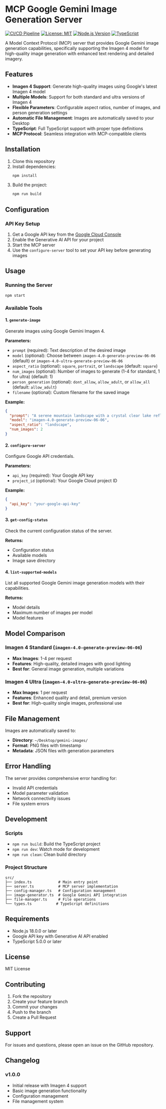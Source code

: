 # MCP Google Gemini Image Generation Server

[![CI/CD Pipeline](https://github.com/AiondaDotCom/mcp-gemini-image/actions/workflows/ci.yml/badge.svg)](https://github.com/AiondaDotCom/mcp-gemini-image/actions/workflows/ci.yml)
[![License: MIT](https://img.shields.io/badge/License-MIT-yellow.svg)](https://opensource.org/licenses/MIT)
[![Node.js Version](https://img.shields.io/badge/node-%3E%3D18.0.0-brightgreen)](https://nodejs.org/)
[![TypeScript](https://img.shields.io/badge/TypeScript-5.0.0-blue)](https://www.typescriptlang.org/)

A Model Context Protocol (MCP) server that provides Google Gemini image generation capabilities, specifically supporting the Imagen 4 model for high-quality image generation with enhanced text rendering and detailed imagery.

## Features

- **Imagen 4 Support**: Generate high-quality images using Google's latest Imagen 4 model
- **Multiple Models**: Support for both standard and ultra versions of Imagen 4
- **Flexible Parameters**: Configurable aspect ratios, number of images, and person generation settings
- **Automatic File Management**: Images are automatically saved to your Desktop
- **TypeScript**: Full TypeScript support with proper type definitions
- **MCP Protocol**: Seamless integration with MCP-compatible clients

## Installation

1. Clone this repository
2. Install dependencies:
   ```bash
   npm install
   ```
3. Build the project:
   ```bash
   npm run build
   ```

## Configuration

### API Key Setup

1. Get a Google API key from the [Google Cloud Console](https://console.cloud.google.com/)
2. Enable the Generative AI API for your project
3. Start the MCP server
4. Use the `configure-server` tool to set your API key before generating images

## Usage

### Running the Server

```bash
npm start
```

### Available Tools

#### 1. `generate-image`
Generate images using Google Gemini Imagen 4.

**Parameters:**
- `prompt` (required): Text description of the desired image
- `model` (optional): Choose between `imagen-4.0-generate-preview-06-06` (default) or `imagen-4.0-ultra-generate-preview-06-06`
- `aspect_ratio` (optional): `square`, `portrait`, or `landscape` (default: `square`)
- `num_images` (optional): Number of images to generate (1-4 for standard, 1 for ultra) (default: 1)
- `person_generation` (optional): `dont_allow`, `allow_adult`, or `allow_all` (default: `allow_adult`)
- `filename` (optional): Custom filename for the saved image

**Example:**
```json
{
  "prompt": "A serene mountain landscape with a crystal clear lake reflecting the snow-capped peaks at sunset",
  "model": "imagen-4.0-generate-preview-06-06",
  "aspect_ratio": "landscape",
  "num_images": 2
}
```

#### 2. `configure-server`
Configure Google API credentials.

**Parameters:**
- `api_key` (required): Your Google API key
- `project_id` (optional): Your Google Cloud project ID

**Example:**
```json
{
  "api_key": "your-google-api-key"
}
```

#### 3. `get-config-status`
Check the current configuration status of the server.

**Returns:**
- Configuration status
- Available models
- Image save directory

#### 4. `list-supported-models`
List all supported Google Gemini image generation models with their capabilities.

**Returns:**
- Model details
- Maximum number of images per model
- Model features

## Model Comparison

### Imagen 4 Standard (`imagen-4.0-generate-preview-06-06`)
- **Max Images**: 1-4 per request
- **Features**: High-quality, detailed images with good lighting
- **Best for**: General image generation, multiple variations

### Imagen 4 Ultra (`imagen-4.0-ultra-generate-preview-06-06`)
- **Max Images**: 1 per request
- **Features**: Enhanced quality and detail, premium version
- **Best for**: High-quality single images, professional use

## File Management

Images are automatically saved to:
- **Directory**: `~/Desktop/gemini-images/`
- **Format**: PNG files with timestamp
- **Metadata**: JSON files with generation parameters

## Error Handling

The server provides comprehensive error handling for:
- Invalid API credentials
- Model parameter validation
- Network connectivity issues
- File system errors

## Development

### Scripts

- `npm run build`: Build the TypeScript project
- `npm run dev`: Watch mode for development
- `npm run clean`: Clean build directory

### Project Structure

```
src/
├── index.ts            # Main entry point
├── server.ts           # MCP server implementation
├── config-manager.ts   # Configuration management
├── image-generator.ts  # Google Gemini API integration
├── file-manager.ts     # File operations
└── types.ts           # TypeScript definitions
```

## Requirements

- Node.js 18.0.0 or later
- Google API key with Generative AI API enabled
- TypeScript 5.0.0 or later

## License

MIT License

## Contributing

1. Fork the repository
2. Create your feature branch
3. Commit your changes
4. Push to the branch
5. Create a Pull Request

## Support

For issues and questions, please open an issue on the GitHub repository.

## Changelog

### v1.0.0
- Initial release with Imagen 4 support
- Basic image generation functionality
- Configuration management
- File management system